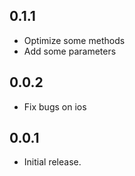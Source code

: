 ## 0.1.1
 * Optimize some methods
 * Add some parameters
## 0.0.2
 * Fix bugs on ios
## 0.0.1
 * Initial release.
